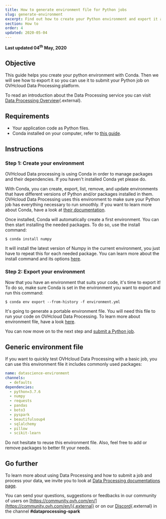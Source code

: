 ```yaml
---
title: How to generate environment file for Python jobs
slug: generate-environment
excerpt: Find out how to create your Python environment and export it as an environment file.
section: How to
order: 4
updated: 2020-05-04
---
```


**Last updated 04<sup>th</sup> May, 2020**

## Objective
This guide helps you create your python environment with Conda. Then we will see how to export it so you can use it to submit your Python job on OVHcloud Data Processing platform.

To read an introduction about the Data Processing service you can visit [Data Processing Overview](../overview){.external}.

## Requirements
- Your application code as Python files.
- Conda installed on your computer, refer to [this guide](https://docs.conda.io/projects/conda/en/latest/user-guide/install/).

## Instructions

### Step 1: Create your environment

OVHcloud Data processing is using Conda in order to manage packages and their dependencies. If you haven't installed Conda yet please do.

With Conda, you can create, export, list, remove, and update environments that have different versions of Python and/or packages installed in them. OVHcloud Data Processing uses this environment to make sure your Python job has everything necessary to run smoothly. If you want to learn more about Conda, have a look at [their documentation](https://docs.conda.io/en/latest/).

Once installed, Conda will automatically create a first environment. You can then start installing the needed packages. To do so, use the install command:
```shell-session
$ conda install numpy
```
It will install the latest version of Numpy in the current environment, you just have to repeat this for each needed package. You can learn more about the install command and its options [here](https://docs.conda.io/projects/conda/en/latest/commands/install.html).

### Step 2: Export your environment

Now that you have an environment that suits your code, it's time to export it! To do so, make sure Conda is set in the environment you want to export and run this command:
```shell-session
$ conda env export --from-history -f environment.yml
```

It's going to generate a portable environment file. You will need this file to run your code on OVHcloud Data Processing. To learn more about environment file, have a look [here](https://docs.conda.io/projects/conda/en/latest/user-guide/tasks/manage-environments.html#sharing-an-environment).

You can now move on to the next step and [submit a Python job](../submit-python).

## Generic environment file
If you want to quickly test OVHcloud Data Processing with a basic job, you can use this environment file it includes commonly used packages:
```yml
name: datascience-environment
channels:
  - defaults
dependencies:
  - python=3.7.6
  - numpy
  - requests
  - pandas
  - boto3
  - pyspark
  - beautifulsoup4
  - sqlalchemy
  - pillow
  - scikit-learn
```

Do not hesitate to reuse this environment file. Also, feel free to add or remove packages to better fit your needs.

## Go further

To learn more about using Data Processing and how to submit a job and process your data, we invite you to look at [Data Processing documentations page](../).

You can send your questions, suggestions or feedbacks in our community of users on [https://community.ovh.com/en/](https://community.ovh.com/en/){.external} or on our [Discord](https://discord.gg/VVvZg8NCQM){.external} in the channel **#dataprocessing-spark**

